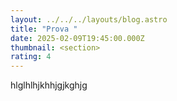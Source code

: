 ```yaml
---
layout: ../../../layouts/blog.astro
title: "Prova "
date: 2025-02-09T19:45:00.000Z
thumbnail: <section>
rating: 4
---
```

hlglhlhjkhhjgjkghjg
